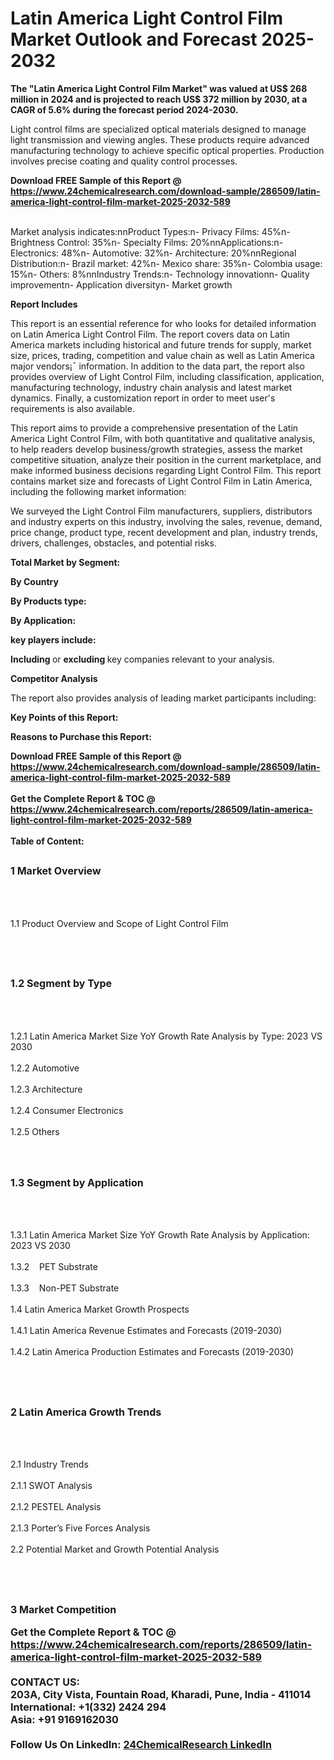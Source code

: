 <h1>Latin America Light Control Film Market Outlook and Forecast 2025-2032</h1><p><strong>The "Latin America Light Control Film Market" was valued at US$ 268 million in 2024 and is projected to reach US$ 372 million by 2030, at a CAGR of 5.6% during the forecast period 2024-2030.</strong></p><p>
</p><p>Light control films are specialized optical materials designed to manage light transmission and viewing angles. These products require advanced manufacturing technology to achieve specific optical properties. Production involves precise coating and quality control processes.</p><div><b>Download FREE Sample of this Report @ 
            <a href="https://www.24chemicalresearch.com/download-sample/286509/latin-america-light-control-film-market-2025-2032-589">
            https://www.24chemicalresearch.com/download-sample/286509/latin-america-light-control-film-market-2025-2032-589</a></b></div><br><p>
Market analysis indicates:nnProduct Types:n- Privacy Films: 45%n- Brightness Control: 35%n- Specialty Films: 20%nnApplications:n- Electronics: 48%n- Automotive: 32%n- Architecture: 20%nnRegional Distribution:n- Brazil market: 42%n- Mexico share: 35%n- Colombia usage: 15%n- Others: 8%nnIndustry Trends:n- Technology innovationn- Quality improvementn- Application diversityn- Market growth</p><p>
</p><p><strong>Report Includes</strong></p><p>
</p><p>This report is an essential reference for who looks for detailed information on Latin America Light Control Film. The report covers data on Latin America markets including historical and future trends for supply, market size, prices, trading, competition and value chain as well as Latin America major vendors¡¯ information. In addition to the data part, the report also provides overview of Light Control Film, including classification, application, manufacturing technology, industry chain analysis and latest market dynamics. Finally, a customization report in order to meet user's requirements is also available.</p><p>
</p><p>This report aims to provide a comprehensive presentation of the Latin America Light Control Film, with both quantitative and qualitative analysis, to help readers develop business/growth strategies, assess the market competitive situation, analyze their position in the current marketplace, and make informed business decisions regarding Light Control Film. This report contains market size and forecasts of Light Control Film in Latin America, including the following market information:</p><p>
We surveyed the Light Control Film manufacturers, suppliers, distributors and industry experts on this industry, involving the sales, revenue, demand, price change, product type, recent development and plan, industry trends, drivers, challenges, obstacles, and potential risks.</p><p>
</p><p><strong>Total Market by Segment:</strong></p><p>
<strong>By Country</strong></p><p>
</p><p>
<strong>By Products type:</strong></p><p>
</p><p>
<strong>By Application:</strong></p><p>
</p><p>
<strong>key players include: </strong></p><p>
</p><p>
</p><p><strong>Including </strong>or <strong>excluding </strong>key companies relevant to your analysis.</p><p>
<strong>Competitor Analysis</strong></p><p>
</p><p>The report also provides analysis of leading market participants including:</p><p>
</p><p>
</p><p><strong>Key Points of this Report:</strong></p><p>
</p><p>
</p><p><strong>Reasons to Purchase this Report:</strong></p><p>
</p><div><b>Download FREE Sample of this Report @ 
            <a href="https://www.24chemicalresearch.com/download-sample/286509/latin-america-light-control-film-market-2025-2032-589">
            https://www.24chemicalresearch.com/download-sample/286509/latin-america-light-control-film-market-2025-2032-589</a></b></div><br><div><b>Get the Complete Report & TOC @ 
            <a href="https://www.24chemicalresearch.com/reports/286509/latin-america-light-control-film-market-2025-2032-589">
            https://www.24chemicalresearch.com/reports/286509/latin-america-light-control-film-market-2025-2032-589</a></b></div><br>
            <b>Table of Content:</b><p><h2><span style="font-size:16px"><strong>1 Market Overview&nbsp;&nbsp; &nbsp;</strong></span></h2><br />
<br />
<p>1.1 Product Overview and Scope of Light Control Film&nbsp;</p><br />
<br />
<h2><strong><span style="font-size:16px">1.2 Segment by Type&nbsp;&nbsp; &nbsp;</span></strong></h2><br />
<br />
<p>1.2.1 Latin America Market Size YoY Growth Rate Analysis by Type: 2023 VS 2030&nbsp;&nbsp; &nbsp;<br /><br />
1.2.2 Automotive&nbsp;&nbsp; &nbsp;<br /><br />
1.2.3 Architecture<br /><br />
1.2.4 Consumer Electronics<br /><br />
1.2.5 Others<br /><br />
<br />
<h2><span style="font-size:16px"><strong>1.3 Segment by Application&nbsp;&nbsp;</strong></span></h2><br />
<br />
<p>1.3.1 Latin America Market Size YoY Growth Rate Analysis by Application: 2023 VS 2030&nbsp;&nbsp; &nbsp;<br /><br />
1.3.2&nbsp;&nbsp; &nbsp;PET Substrate<br /><br />
1.3.3&nbsp;&nbsp; &nbsp;Non-PET Substrate<br /><br />
1.4 Latin America Market Growth Prospects&nbsp;&nbsp; &nbsp;<br /><br />
1.4.1 Latin America Revenue Estimates and Forecasts (2019-2030)&nbsp;&nbsp; &nbsp;<br /><br />
1.4.2 Latin America Production Estimates and Forecasts (2019-2030)&nbsp;&nbsp;</p><br />
<br />
<h2><span style="font-size:16px"><strong>2 Latin America Growth Trends&nbsp;&nbsp; &nbsp;</strong></span></h2><br />
<br />
<p>2.1 Industry Trends&nbsp;&nbsp; &nbsp;<br /><br />
2.1.1 SWOT Analysis&nbsp;&nbsp; &nbsp;<br /><br />
2.1.2 PESTEL Analysis&nbsp;&nbsp; &nbsp;<br /><br />
2.1.3 Porter&rsquo;s Five Forces Analysis&nbsp;&nbsp; &nbsp;<br /><br />
2.2 Potential Market and Growth Potential Analysis&nbsp;&nbsp; &nbsp;</p><br />
<br />
<h2><span style="font-size:16px"><strong>3 Market Competition </p><div><b>Get the Complete Report & TOC @ 
            <a href="https://www.24chemicalresearch.com/reports/286509/latin-america-light-control-film-market-2025-2032-589">
            https://www.24chemicalresearch.com/reports/286509/latin-america-light-control-film-market-2025-2032-589</a></b></div><br><b>CONTACT US:</b><br>
            203A, City Vista, Fountain Road, Kharadi, Pune, India - 411014<br>
            International: +1(332) 2424 294<br>
            Asia: +91 9169162030 <br><br>
            Follow Us On LinkedIn: <a href="https://www.linkedin.com/company/24chemicalresearch/">24ChemicalResearch LinkedIn</a>